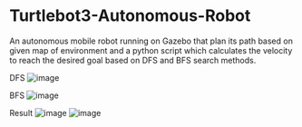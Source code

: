# Turtlebot3-Autonomous-Robot
An autonomous mobile robot running on Gazebo that plan its path based on given map of environment and a python script which calculates the velocity to reach the desired goal based on DFS and BFS search methods.

DFS
![image](https://user-images.githubusercontent.com/68401714/183745328-335010ce-e43f-4c54-bc29-9c02b44d51b3.png) 

BFS
![image](https://user-images.githubusercontent.com/68401714/183745416-187095e7-4027-4f9c-b0fc-9730096d3161.png)

Result
![image](https://user-images.githubusercontent.com/68401714/183745457-55bf9b1b-61fd-4ad2-b079-0e638da137db.png)
![image](https://user-images.githubusercontent.com/68401714/183745476-8a500534-4fbe-4080-bb0b-094d4e84b36c.png)


